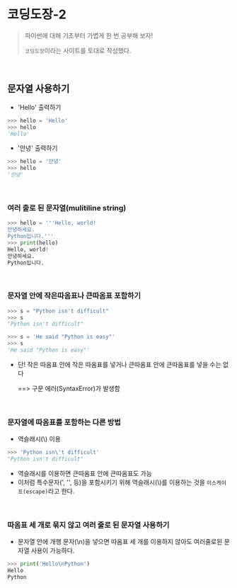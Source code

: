 # 코딩도장-2

> 파이썬에 대해  기초부터 가볍게 한 번 공부해 보자!
>
> `코딩도장`이라는 사이트를 토대로 작성했다.



<br/>

## 문자열 사용하기

- 'Hello' 출력하기

```python
>>> hello = 'Hello'
>>> hello
'Hello'
```

- '안녕' 출력하기

```python
>>> hello = '안녕'
>>> hello
'안녕'
```



<br/>

### 여러 출로 된 문자열(mulitiline string)

```python
>>> hello = '''Hello, world!
안녕하세요.
Python입니다.'''
>>> print(hello)
Hello, world!
안녕하세요.
Python입니다.
```



<br/>

### 문자열 안에 작은따옴표나 큰따옴표 포함하기

```python
>>> s = "Python isn't difficult"
>>> s
"Python isn't difficult"
```

```python
>>> s = 'He said "Python is easy"'
>>> s
'He said "Python is easy"'
```



- 단! 작은 따옴표 안에 작은 따옴표를 넣거나 큰따옴표 안에 큰따옴표를 넣을 수는 없다

  ==> 구문 에러(SyntaxError)가 발생함



<br/>

### 문자열에 따옴표를 포함하는 다른 방법

- 역슬래시(\\) 이용

```python
>>> 'Python isn\'t difficult'
"Python isn't difficult"
```

- 역슬래시를 이용하면 큰따옴표 안에 큰따옴표도 가능
- 이처럼 특수문자(', '', 등)을 포함시키기 위해 역슬래시(\\)를 이용하는 것을 `이스케이프(escape)`라고 한다.



<br/>

### 따옴표 세 개로 묶지 않고 여러 줄로 된 문자열 사용하기

- 문자열 안에 개행 문자(\\n)을 넣으면 따옴표 세 개를 이용하지 않아도 여러줄로된 문자열 사용이 가능하다.

```python
>>> print('Hello\nPython')
Hello
Python
```

